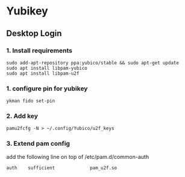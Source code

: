 # Yubikey

## Desktop Login

### 1. Install requirements

```
sudo add-apt-repository ppa:yubico/stable && sudo apt-get update
sudo apt install libpam-yubico
sudo apt install libpam-u2f
```

### 1. configure pin for yubikey

`ykman fido set-pin`

### 2. Add key

`pamu2fcfg -N > ~/.config/Yubico/u2f_keys`

### 3. Extend pam config

add the following line on top of /etc/pam.d/common-auth

`auth    sufficient      		pam_u2f.so`
